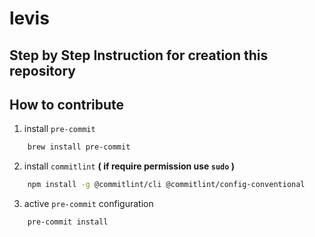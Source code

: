 # levis

## Step by Step Instruction for creation this repository
[](./docs/instuction.md)

## How to contribute
1. install `pre-commit`
```bash
    brew install pre-commit
```
2. install `commitlint` **( if require permission use `sudo` )**
```bash
    npm install -g @commitlint/cli @commitlint/config-conventional
```
3. active `pre-commit` configuration
```bash
    pre-commit install
```
